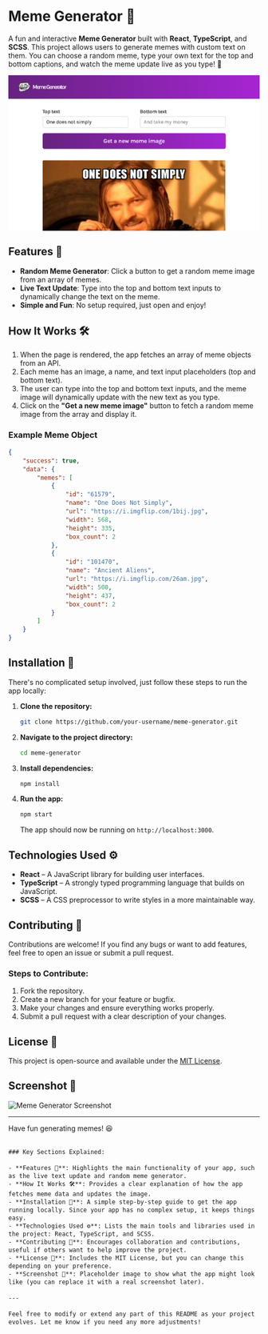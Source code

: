 # Meme Generator 🎉

A fun and interactive **Meme Generator** built with **React**, **TypeScript**, and **SCSS**. This project allows users to generate memes with custom text on them. You can choose a random meme, type your own text for the top and bottom captions, and watch the meme update live as you type! 🤣

<img src="preview.png" alt="Preview of Meme Generator" style="max-width: 100%; display: block; margin: 0 auto; height: auto;" />

## Features 🚀

- **Random Meme Generator**: Click a button to get a random meme image from an array of memes.
- **Live Text Update**: Type into the top and bottom text inputs to dynamically change the text on the meme.
- **Simple and Fun**: No setup required, just open and enjoy!

## How It Works 🛠️

1. When the page is rendered, the app fetches an array of meme objects from an API.
2. Each meme has an image, a name, and text input placeholders (top and bottom text).
3. The user can type into the top and bottom text inputs, and the meme image will dynamically update with the new text as you type.
4. Click on the **"Get a new meme image"** button to fetch a random meme image from the array and display it.

### Example Meme Object

```json
{
	"success": true,
	"data": {
		"memes": [
			{
				"id": "61579",
				"name": "One Does Not Simply",
				"url": "https://i.imgflip.com/1bij.jpg",
				"width": 568,
				"height": 335,
				"box_count": 2
			},
			{
				"id": "101470",
				"name": "Ancient Aliens",
				"url": "https://i.imgflip.com/26am.jpg",
				"width": 500,
				"height": 437,
				"box_count": 2
			}
		]
	}
}
```

## Installation 🔧

There's no complicated setup involved, just follow these steps to run the app locally:

1. **Clone the repository:**

   ```bash
   git clone https://github.com/your-username/meme-generator.git
   ```

2. **Navigate to the project directory:**

   ```bash
   cd meme-generator
   ```

3. **Install dependencies:**

   ```bash
   npm install
   ```

4. **Run the app:**

   ```bash
   npm start
   ```

   The app should now be running on `http://localhost:3000`.

## Technologies Used ⚙️

- **React** – A JavaScript library for building user interfaces.
- **TypeScript** – A strongly typed programming language that builds on JavaScript.
- **SCSS** – A CSS preprocessor to write styles in a more maintainable way.

## Contributing 🤝

Contributions are welcome! If you find any bugs or want to add features, feel free to open an issue or submit a pull request.

### Steps to Contribute:

1. Fork the repository.
2. Create a new branch for your feature or bugfix.
3. Make your changes and ensure everything works properly.
4. Submit a pull request with a clear description of your changes.

## License 📄

This project is open-source and available under the [MIT License](LICENSE).

## Screenshot 📸

![Meme Generator Screenshot](https://via.placeholder.com/800x400.png?text=Meme+Generator+Example)

---

Have fun generating memes! 😆

```

### Key Sections Explained:

- **Features 🚀**: Highlights the main functionality of your app, such as the live text update and random meme generator.
- **How It Works 🛠️**: Provides a clear explanation of how the app fetches meme data and updates the image.
- **Installation 🔧**: A simple step-by-step guide to get the app running locally. Since your app has no complex setup, it keeps things easy.
- **Technologies Used ⚙️**: Lists the main tools and libraries used in the project: React, TypeScript, and SCSS.
- **Contributing 🤝**: Encourages collaboration and contributions, useful if others want to help improve the project.
- **License 📄**: Includes the MIT License, but you can change this depending on your preference.
- **Screenshot 📸**: Placeholder image to show what the app might look like (you can replace it with a real screenshot later).

---

Feel free to modify or extend any part of this README as your project evolves. Let me know if you need any more adjustments!
```
